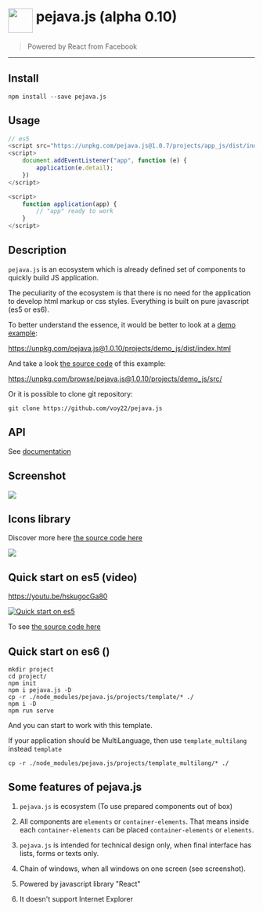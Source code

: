 <h1><img src="https://unpkg.com/pejava.js@1.0.10/media/images/pejava_logo.png" height="50px" style="vertical-align: top"/>
pejava.js (alpha 0.10)</h1>

> Powered by React from Facebook

---

## Install

`npm install --save pejava.js`

## Usage

```js
// es5
<script src="https://unpkg.com/pejava.js@1.0.7/projects/app_js/dist/index.js"></script>
<script>
    document.addEventListener("app", function (e) {
        application(e.detail);
    })
</script>

<script>
    function application(app) {
        // "app" ready to work
    }
</script>
```

## Description

`pejava.js` is an ecosystem which is already defined set 
of components to quickly build JS application.

The peculiarity of the ecosystem is that there is no need for the application to develop html markup or css styles.
Everything is built on pure javascript (es5 or es6).

To better understand the essence, it would be better to look at a
[demo example](https://unpkg.com/pejava.js@1.0.10/projects/demo_js/dist/index.html):

<a href="https://unpkg.com/pejava.js@1.0.10/projects/demo_js/dist/index.html">https://unpkg.com/pejava.js@1.0.10/projects/demo_js/dist/index.html</a>

And take a look [the source code](https://unpkg.com/browse/pejava.js@1.0.10/projects/demo_js/src/) of this example:

<a href="https://unpkg.com/browse/pejava.js@1.0.10/projects/demo_js/src/">https://unpkg.com/browse/pejava.js@1.0.10/projects/demo_js/src/</a>

Or it is possible to clone git repository:

```
git clone https://github.com/voy22/pejava.js
```
## API

See [documentation](https://unpkg.com/pejava.js@1.0.10/doc/index.html)

## Screenshot

<img src="https://unpkg.com/pejava.js@1.0.10/media/images/printscreen.gif" style="max-width: 500px"/>

## Icons library

Discover more here [the source code here](https://unpkg.com/browse/pejava.js@1.0.10/projects/icons/index.html)

<img src="https://unpkg.com/pejava.js@1.0.10/media/images/icons.png" style="max-width: 500px"/>

## Quick start on es5 (video)

https://youtu.be/hskugocGa80

[![Quick start on es5](http://img.youtube.com/vi/hskugocGa80/0.jpg)](http://www.youtube.com/watch?v=hskugocGa80)

To see [the source code here](https://unpkg.com/browse/pejava.js@1.0.10/projects/getstart_js/index.html)

## Quick start on es6 ()
```
mkdir project
cd project/
npm init
npm i pejava.js -D
cp -r ./node_modules/pejava.js/projects/template/* ./
npm i -D
npm run serve
```
And you can start to work with this template.

If your application should be MultiLanguage, then use ```template_multilang```
instead ```template```

```
cp -r ./node_modules/pejava.js/projects/template_multilang/* ./
```

## Some features of pejava.js

1) `pejava.js` is ecosystem (To use prepared components out of box)

2) All components are `elements` or `container-elements`. That means inside each `container-elements` can be placed `container-elements` or `elements`.

3) `pejava.js` is intended for technical design only, when final interface has lists, forms or texts only.

4) Chain of windows, when all windows on one screen (see screenshot).

5) Powered by javascript library "React"

6) It doesn't support Internet Explorer
